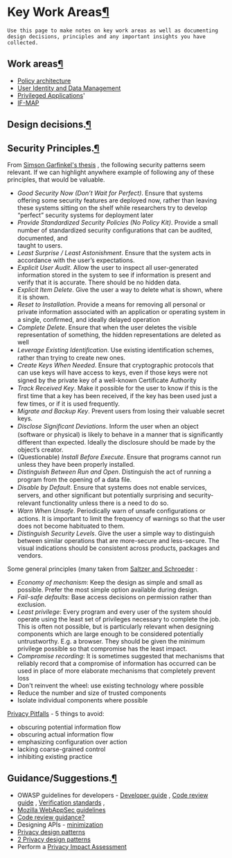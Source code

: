 Key Work Areas[¶](#Key-Work-Areas)
==================================

    Use this page to make notes on key work areas as well as documenting design decisions, principles and any important insights you have collected.

Work areas[¶](#Work-areas)
--------------------------

-   [Policy
    architecture](/wp3/wiki/Policy_Management)
-   [User Identity and Data
    Management](/wp3/wiki/User_ID_management)
-   [Privileged
    Applications](/wp3/wiki/'Privileged_applications)'
-   [IF-MAP](.html)

Design decisions.[¶](#Design-decisions)
---------------------------------------

Security Principles.[¶](#Security-Principles)
---------------------------------------------

From [Simson Garfinkel's thesis](http://simson.net/thesis/dpat.pdf) ,
the following security patterns seem relevant. If we can highlight
anywhere example of following any of these principles, that would be
valuable.

-   *Good Security Now (Don’t Wait for Perfect)*. Ensure that systems
    offering some security features are deployed now, rather than
    leaving these systems sitting on the shelf while researchers try to
    develop “perfect” security systems for deployment later
-   *Provide Standardized Security Policies (No Policy Kit)*. Provide a
    small number of standardized security conﬁgurations that can be
    audited, documented, and\
    taught to users.
-   *Least Surprise / Least Astonishment*. Ensure that the system acts
    in accordance with the user’s expectations.
-   *Explicit User Audit*. Allow the user to inspect all user-generated
    information stored in the system to see if information is present
    and verify that it is accurate. There should be no hidden data.
-   *Explicit Item Delete*. Give the user a way to delete what is shown,
    where it is shown.
-   *Reset to Installation*. Provide a means for removing all personal
    or private information associated with an application or operating
    system in a single, conﬁrmed, and ideally delayed operation
-   *Complete Delete*. Ensure that when the user deletes the visible
    representation of something, the hidden representations are deleted
    as well
-   *Leverage Existing Identiﬁcation*. Use existing identiﬁcation
    schemes, rather than trying to create new ones.
-   *Create Keys When Needed*. Ensure that cryptographic protocols that
    can use keys will have access to keys, even if those keys were not
    signed by the private key of a well-known Certiﬁcate Authority
-   *Track Received Key*. Make it possible for the user to know if this
    is the ﬁrst time that a key has been received, if the key has been
    used just a few times, or if it is used frequently.
-   *Migrate and Backup Key*. Prevent users from losing their valuable
    secret keys.
-   *Disclose Signiﬁcant Deviations*. Inform the user when an object
    (software or physical) is likely to behave in a manner that is
    signiﬁcantly different than expected. Ideally the disclosure should
    be made by the object’s creator.
-   (Questionable) *Install Before Execute*. Ensure that programs cannot
    run unless they have been properly installed.
-   *Distinguish Between Run and Open*. Distinguish the act of running a
    program from the opening of a data ﬁle.
-   *Disable by Default*. Ensure that systems does not enable services,
    servers, and other signiﬁcant but potentially surprising and
    security-relevant functionality unless there is a need to do so.
-   *Warn When Unsafe*. Periodically warn of unsafe conﬁgurations or
    actions. It is important to limit the frequency of warnings so that
    the user does not become habituated to them.
-   *Distinguish Security Levels*. Give the user a simple way to
    distinguish between similar operations that are more-secure and
    less-secure. The visual indications should be consistent across
    products, packages and vendors.

Some general principles (many taken from [Saltzer and
Schroeder](http://www.cs.virginia.edu/~evans/cs551/saltzer/) :

-   *Economy of mechanism*: Keep the design as simple and small as
    possible. Prefer the most simple option available during design.
-   *Fail-safe defaults*: Base access decisions on permission rather
    than exclusion.
-   *Least privilege*: Every program and every user of the system should
    operate using the least set of privileges necessary to complete the
    job. This is often not possible, but is particularly relevant when
    designing components which are large enough to be considered
    potentially untrustworthy. E.g. a browser. They should be given the
    minimum privilege possible so that compromise has the least impact.
-   *Compromise recording*: It is sometimes suggested that mechanisms
    that reliably record that a compromise of information has occurred
    can be used in place of more elaborate mechanisms that completely
    prevent loss
-   Don't reinvent the wheel: use existing technology where possible
-   Reduce the number and size of trusted components
-   Isolate individual components where possible

[Privacy Pitfalls](http://portal.acm.org/citation.cfm?id=1037311) - 5
things to avoid:

-   obscuring potential information flow
-   obscuring actual information flow
-   emphasizing configuration over action
-   lacking coarse-grained control
-   inhibiting existing practice

Guidance/Suggestions.[¶](#GuidanceSuggestions)
----------------------------------------------

-   OWASP guidelines for developers - [Developer
    guide](https://www.owasp.org/index.php/Category:OWASP_Guide_Project)
    , [Code review
    guide](https://www.owasp.org/index.php/Category:OWASP_Code_Review_Project)
    , [Verification standards](https://www.owasp.org/index.php/ASVS) ,
-   [Mozilla WebAppSec
    guidelines](https://wiki.mozilla.org/WebAppSec/Secure_Coding_Guidelines)
-   [Code review
    guidance?](http://www.ibm.com/developerworks/rational/library/11-proven-practices-for-peer-review/index.html?sf1100063=1)
-   Designing APIs -
    [minimization](http://www.w3.org/2001/tag/doc/APIMinimization.html)
-   [Privacy design patterns](http://dx.doi.org/10.1145/1415472.1415481)
-   [2 Privacy design
    patterns](http://www.hpl.hp.com/techreports/2010/HPL-2010-74.pdf)
-   Perform a [Privacy Impact
    Assessment](http://www.ico.gov.uk/for_organisations/data_protection/topic_guides/privacy_impact_assessment.aspx "PIA")


